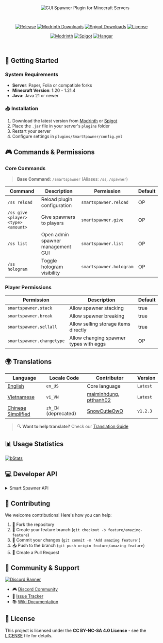 <div align="center">
  
<br>
  
&nbsp;&nbsp;&nbsp;&nbsp;&nbsp;&nbsp;<img src="https://github.com/user-attachments/assets/05e5f050-b661-40ed-a400-bcb7eea07430" alt="GUI Spawner Plugin for Minecraft Servers" />

<br>

[![Release](https://img.shields.io/github/v/release/ptthanh02/Smart-Spawner-Plugin?logo=github&logoColor=white&label=release&labelColor=%230D597F&color=%23116BBF)](https://github.com/ptthanh02/Smart-Spawner-Plugin/releases/latest)
[![Modrinth Downloads](https://img.shields.io/modrinth/dt/smart-spawner-plugin?logo=modrinth&logoColor=white&label=downloads&labelColor=%23139549&color=%2318c25f)](https://modrinth.com/plugin/smart-spawner-plugin)
[![Spigot Downloads](https://img.shields.io/spiget/downloads/120743?logo=spigotmc&logoColor=white&label=spigot%20downloads&labelColor=%23ED8106&color=%23FF994C)](https://www.spigotmc.org/resources/smart-spawner-gui-spawner-plugin%E2%9C%A8-1-21-1-21-3-%EF%B8%8F.120743/)
[![License](https://img.shields.io/badge/license-CC%20BY--NC--SA%204.0-brightgreen.svg)](LICENSE)

[![Modrinth](https://cdn.jsdelivr.net/npm/@intergrav/devins-badges@3/assets/compact/available/modrinth_vector.svg)](https://modrinth.com/plugin/smart-spawner-plugin)
[![Spigot](https://cdn.jsdelivr.net/npm/@intergrav/devins-badges@3/assets/compact/available/spigot_vector.svg)](https://www.spigotmc.org/resources/120743/)
[![Hangar](https://cdn.jsdelivr.net/npm/@intergrav/devins-badges@3/assets/compact/available/hangar_vector.svg)](https://hangar.papermc.io/ptthanh02/SmartSpawner)

</div>

<br>

## 🚀 Getting Started

### System Requirements

- **Server**: Paper, Folia or compatible forks
- **Minecraft Version**: 1.20 - 1.21.4
- **Java**: Java 21 or newer

### 📥 Installation

1. Download the latest version from [Modrinth](https://modrinth.com/plugin/smart-spawner-plugin) or [Spigot](https://www.spigotmc.org/resources/120743/)
2. Place the `.jar` file in your server's `plugins` folder
3. Restart your server
4. Configure settings in `plugins/SmartSpawner/config.yml`


## 🎮 Commands & Permissions

### Core Commands
> **Base Command:** `/smartspawner` (Aliases: `/ss`, `/spawner`)

| Command | Description                       | Permission | Default |
|---------|-----------------------------------|------------|---------|
| `/ss reload` | Reload plugin configuration       | `smartspawner.reload` | OP |
| `/ss give <player> <type> <amount>` | Give spawners to players          | `smartspawner.give` | OP |
| `/ss list` | Open admin spawner management GUI | `smartspawner.list` | OP |
| `/ss hologram` | Toggle hologram visibility        | `smartspawner.hologram` | OP |

### Player Permissions

| Permission | Description                            | Default |
|------------|----------------------------------------|---------|
| `smartspawner.stack` | Allow spawner stacking                 | true |
| `smartspawner.break` | Allow spawner breaking                 | true |
| `smartspawner.sellall` | Allow selling storage items directly   | true |
| `smartspawner.changetype` | Allow changing spawner types with eggs | OP |

## 🌍 Translations

| Language | Locale Code        | Contributor                                                                              | Version  |
|----------|--------------------|------------------------------------------------------------------------------------------|----------|
| [English](https://github.com/ptthanh02/Smart-Spawner/blob/main/src/main/resources/messages/en_US.yml) | `en_US`            | Core language                                                                            | `Latest` |
| [Vietnamese](https://github.com/ptthanh02/Smart-Spawner/blob/main/src/main/resources/messages/vi_VN.yml) | `vi_VN`| [maiminhdung](https://github.com/maiminhdung), [ptthanh02](https://github.com/ptthanh02) | `Latest` |
| [Chinese Simplified](https://github.com/ptthanh02/Smart-Spawner/blob/main/src/main/resources/messages/zh_CN.yml) | `zh_CN` (deprecated)           | [SnowCutieOwO](https://github.com/SnowCutieOwO)                                          | `v1.2.3` |

> 🔍 **Want to help translate?** Check our [Translation Guide](https://github.com/ptthanh02/Smart-Spawner-Plugin/wiki/Translation-Guide)

## 📊 Usage Statistics

[![bStats](https://bstats.org/signatures/bukkit/SmartSpawner.svg)](https://bstats.org/plugin/bukkit/SmartSpawner)


## 💻 Developer API
<details>
<summary>Smart Spawner API</summary>

### Installation & Documentation

For API installation instructions, usage examples, and complete documentation, please visit:
[Smart Spawner API Package](https://github.com/ptthanh02/Smart-Spawner/packages/2421916)

</details>

## 🤝 Contributing

We welcome contributions! Here's how you can help:

1. 🍴 Fork the repository
2. 🌿 Create your feature branch (`git checkout -b feature/amazing-feature`)
3. 💾 Commit your changes (`git commit -m 'Add amazing feature'`)
4. 📤 Push to the branch (`git push origin feature/amazing-feature`)
5. 🔄 Create a Pull Request

## 💬 Community & Support

[![Discord Banner](https://img.shields.io/discord/1299353023532896296?style=for-the-badge&logo=discord&logoColor=white&label=Join%20our%20Discord&color=5865F2)](https://discord.gg/zrnyG4CuuT)

- 🎮 [Discord Community](https://discord.gg/zrnyG4CuuT)
- 🐛 [Issue Tracker](https://github.com/ptthanh02/Smart-Spawner-Plugin/issues)
- 📚 [Wiki Documentation](https://github.com/ptthanh02/Smart-Spawner-Plugin/wiki)

## 📜 License

This project is licensed under the **CC BY-NC-SA 4.0 License** - see the [LICENSE](LICENSE) file for details.
